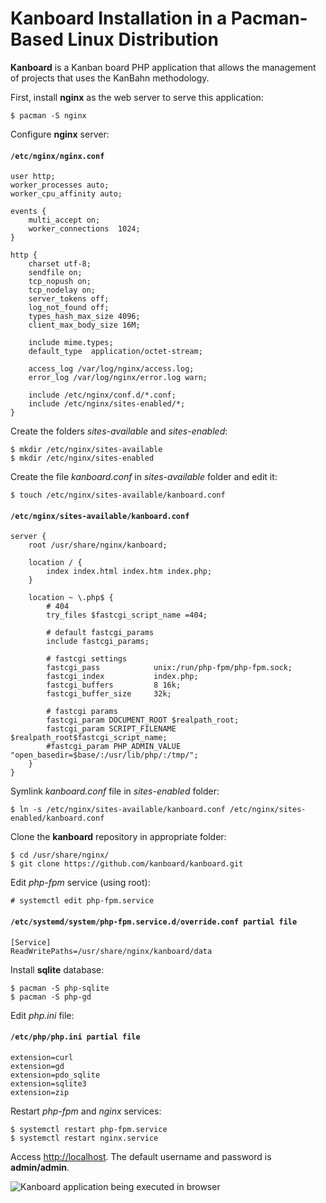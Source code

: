 # Kanboard Installation in a Pacman-Based Linux Distribution

**Kanboard** is a Kanban board PHP application that allows the management of
projects that uses the KanBahn methodology.

First, install **nginx** as the web server to serve this application:

```
$ pacman -S nginx
```

Configure **nginx** server:

#### **`/etc/nginx/nginx.conf`**
```
user http;
worker_processes auto;
worker_cpu_affinity auto;

events {
    multi_accept on;
    worker_connections  1024;
}

http {
    charset utf-8;
    sendfile on;
    tcp_nopush on;
    tcp_nodelay on;
    server_tokens off;
    log_not_found off;
    types_hash_max_size 4096;
    client_max_body_size 16M;
    
    include mime.types;
    default_type  application/octet-stream;

    access_log /var/log/nginx/access.log;
    error_log /var/log/nginx/error.log warn;

    include /etc/nginx/conf.d/*.conf;
    include /etc/nginx/sites-enabled/*;
}
```

Create the folders *sites-available* and *sites-enabled*:

```
$ mkdir /etc/nginx/sites-available
$ mkdir /etc/nginx/sites-enabled
```

Create the file *kanboard.conf* in *sites-available* folder and edit it:

```
$ touch /etc/nginx/sites-available/kanboard.conf
```

#### **`/etc/nginx/sites-available/kanboard.conf`**
```
server {
    root /usr/share/nginx/kanboard;

    location / {
        index index.html index.htm index.php;
    }

    location ~ \.php$ {
        # 404
        try_files $fastcgi_script_name =404;

        # default fastcgi_params
        include fastcgi_params;

        # fastcgi settings
        fastcgi_pass			unix:/run/php-fpm/php-fpm.sock;
        fastcgi_index			index.php;
        fastcgi_buffers			8 16k;
        fastcgi_buffer_size		32k;

        # fastcgi params
        fastcgi_param DOCUMENT_ROOT	$realpath_root;
        fastcgi_param SCRIPT_FILENAME	$realpath_root$fastcgi_script_name;
        #fastcgi_param PHP_ADMIN_VALUE	"open_basedir=$base/:/usr/lib/php/:/tmp/";
    }
}
```

Symlink *kanboard.conf* file in *sites-enabled* folder:

```
$ ln -s /etc/nginx/sites-available/kanboard.conf /etc/nginx/sites-enabled/kanboard.conf
```

Clone the **kanboard** repository in appropriate folder:

```
$ cd /usr/share/nginx/
$ git clone https://github.com/kanboard/kanboard.git
```

Edit *php-fpm* service (using root):

```
# systemctl edit php-fpm.service
```

#### **`/etc/systemd/system/php-fpm.service.d/override.conf partial file`**
```
[Service]
ReadWritePaths=/usr/share/nginx/kanboard/data
```

Install **sqlite** database:

```
$ pacman -S php-sqlite
$ pacman -S php-gd
```

Edit *php.ini* file:

#### **`/etc/php/php.ini partial file`**
```
extension=curl
extension=gd
extension=pdo_sqlite
extension=sqlite3
extension=zip
```

Restart *php-fpm* and *nginx* services:

```
$ systemctl restart php-fpm.service
$ systemctl restart nginx.service
```

Access [http://localhost](http://localhost). The default username and password
is **admin/admin**.

![Kanboard application being executed in browser](/assets/kanboard_in_browser.png)
